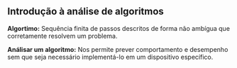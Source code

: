 <h2>Introdução à análise de algoritmos</h2>

<strong>Algortimo:</strong> Sequência finita de passos descritos de forma não ambígua que corretamente resolvem um problema.

<strong>Análisar um algoritmo:</strong> Nos permite prever comportamento e desempenho sem que seja necessário implementá-lo em um dispositivo específico.

